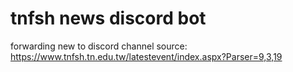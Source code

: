 # tnfsh news discord bot
forwarding new to discord channel
source: https://www.tnfsh.tn.edu.tw/latestevent/index.aspx?Parser=9,3,19